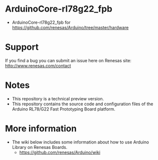 # ArduinoCore-rl78g22_fpb
* ArduinoCore-rl78g22_fpb for https://github.com/renesas/Arduino/tree/master/hardware

# Support
If you find a bug you can submit an issue here on Renesas site:  
http://www.renesas.com/contact 

# Notes
* This repository is a technical preview version.
* This repository contains the source code and configuration files of the Arduino RL78/G22 Fast Prototyping Board platform.

# More information
* The wiki below includes some information about how to use Arduino Library on Renesas Boards.
  * https://github.com/renesas/Arduino/wiki
